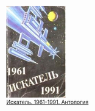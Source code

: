 ![](Искатель.%201961-1991.%20Антология.jpg)  
[Искатель. 1961-1991. Антология](Искатель.%201961-1991.%20Антология.txt)
